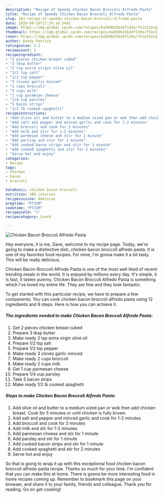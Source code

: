 ```yaml
---
description: "Recipe of Speedy Chicken Bacon Broccoli Alfredo Pasta"
title: "Recipe of Speedy Chicken Bacon Broccoli Alfredo Pasta"
slug: 163-recipe-of-speedy-chicken-bacon-broccoli-alfredo-pasta
date: 2020-08-16T17:34:14.548Z
image: https://img-global.cpcdn.com/recipes/6a569b25b24f13de/751x532cq70/chicken-bacon-broccoli-alfredo-pasta-recipe-main-photo.jpg
thumbnail: https://img-global.cpcdn.com/recipes/6a569b25b24f13de/751x532cq70/chicken-bacon-broccoli-alfredo-pasta-recipe-main-photo.jpg
cover: https://img-global.cpcdn.com/recipes/6a569b25b24f13de/751x532cq70/chicken-bacon-broccoli-alfredo-pasta-recipe-main-photo.jpg
author: Randy Patrick
ratingvalue: 3.2
reviewcount: 3
recipeingredient:
- "2 pieces chicken breast cubed"
- "3 tbsp butter"
- "2 tsp extra virgin olive oil"
- "1/2 tsp salt"
- "1/2 tsp pepper"
- "3 cloves garlic minced"
- "2 cups broccoli"
- "2 cups milk"
- "1 cup parmesan cheese"
- "1/4 cup parsley"
- "5 bacon strips"
- "1/2 lb cooked spaghetti"
recipeinstructions:
- "Add olive oil and butter to a medium sized pan or wok then add chicken breast. Cook for 5 minutes or until chicken is fully brown."
- "Add salt and pepper and minced garlic and cook for 1-2 minutes"
- "Add broccoli and cook for 3 minutes"
- "Add milk and stir for 1-2 minutes"
- "Add parmesan cheese and stir for 1 minute"
- "Add parsley and stir for 1 minute"
- "Add cooked bacon strips and stir for 1 minute"
- "Add cooked spaghetti and stir for 2 minutes"
- "Serve hot and enjoy"
categories:
- Recipe
tags:
- chicken
- bacon
- broccoli

katakunci: chicken bacon broccoli 
nutrition: 189 calories
recipecuisine: American
preptime: "PT15M"
cooktime: "PT31M"
recipeyield: "1"
recipecategory: Lunch

---
```



![Chicken Bacon Broccoli Alfredo Pasta](https://img-global.cpcdn.com/recipes/6a569b25b24f13de/751x532cq70/chicken-bacon-broccoli-alfredo-pasta-recipe-main-photo.jpg)

Hey everyone, it is me, Dave, welcome to my recipe page. Today, we're going to make a distinctive dish, chicken bacon broccoli alfredo pasta. It is one of my favorites food recipes. For mine, I'm gonna make it a bit tasty. This will be really delicious.

Chicken Bacon Broccoli Alfredo Pasta is one of the most well liked of recent trending meals in the world. It is enjoyed by millions every day. It's simple, it is fast, it tastes yummy. Chicken Bacon Broccoli Alfredo Pasta is something which I've loved my entire life. They are fine and they look fantastic.




To get started with this particular recipe, we have to prepare a few components. You can cook chicken bacon broccoli alfredo pasta using 12 ingredients and 9 steps. Here is how you can achieve it.

<!--inarticleads1-->

##### The ingredients needed to make Chicken Bacon Broccoli Alfredo Pasta:

1. Get 2 pieces chicken breast cubed
1. Prepare 3 tbsp butter
1. Make ready 2 tsp extra virgin olive oil
1. Prepare 1/2 tsp salt
1. Prepare 1/2 tsp pepper
1. Make ready 3 cloves garlic minced
1. Make ready 2 cups broccoli
1. Make ready 2 cups milk
1. Get 1 cup parmesan cheese
1. Prepare 1/4 cup parsley
1. Take 5 bacon strips
1. Make ready 1/2 lb cooked spaghetti




<!--inarticleads2-->

##### Steps to make Chicken Bacon Broccoli Alfredo Pasta:

1. Add olive oil and butter to a medium sized pan or wok then add chicken breast. Cook for 5 minutes or until chicken is fully brown.
1. Add salt and pepper and minced garlic and cook for 1-2 minutes
1. Add broccoli and cook for 3 minutes
1. Add milk and stir for 1-2 minutes
1. Add parmesan cheese and stir for 1 minute
1. Add parsley and stir for 1 minute
1. Add cooked bacon strips and stir for 1 minute
1. Add cooked spaghetti and stir for 2 minutes
1. Serve hot and enjoy




So that is going to wrap it up with this exceptional food chicken bacon broccoli alfredo pasta recipe. Thanks so much for your time. I'm confident that you can make this at home. There is gonna be more interesting food in home recipes coming up. Remember to bookmark this page on your browser, and share it to your family, friends and colleague. Thank you for reading. Go on get cooking!
